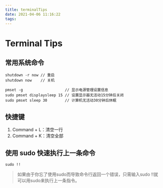 ```yaml
---
title: terminalTips
date: 2021-04-06 11:16:22
tags:
---
```




# Terminal Tips

## 常用系统命令

```shell
shutdown -r now // 重启
shutdown now    // 关机

pmset -g                   // 显示电源管理设置信息
sudo pmset displaysleep 15 // 设置显示器无活动15分钟后关闭
sudo pmset sleep 30        // 计算机无活动30分钟后休眠
```



## 快捷键

1. Command + L：清空一行
2. Command + K：清空全部

## 使用 sudo 快速执行上一条命令

```shell
sudo !!
```

> 如果由于你忘了使用sudo而导致命令行返回一个错误，只需输入sudo !!就可以用sudo来执行上一条指令。



